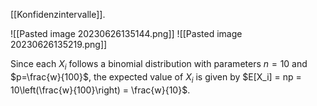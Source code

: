 [[Konfidenzintervalle]].

![[Pasted image 20230626135144.png]]
![[Pasted image 20230626135219.png]]


Since each $X_i$ follows a binomial distribution with parameters $n=10$ and $p=\frac{w}{100}$, the expected value of $X_i$ is given by $E[X_i] = np = 10\left(\frac{w}{100}\right) = \frac{w}{10}$.